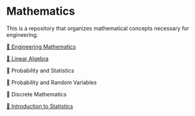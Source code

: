 # Mathematics
This is a repository that organizes mathematical concepts necessary for engineering.

[📘 Engineering Mathematics](https://github.com/justinbrianhwang/Mathematics/tree/main/Engineering%20mathematics)

[📙 Linear Algebra](https://github.com/justinbrianhwang/Mathematics/tree/main/Linear%20algebra)

📗 Probability and Statistics

📕 Probability and Random Variables

📒 Discrete Mathematics

[📔 Introduction to Statistics](https://github.com/justinbrianhwang/Mathematics/tree/main/Introduction%20to%20Statistics)
